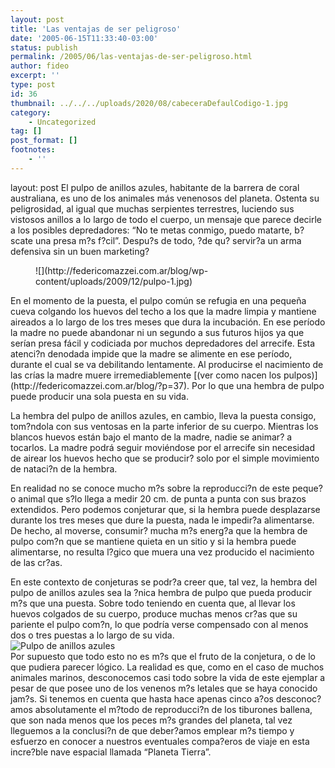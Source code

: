 ```yaml
---
layout: post
title: 'Las ventajas de ser peligroso'
date: '2005-06-15T11:33:40-03:00'
status: publish
permalink: /2005/06/las-ventajas-de-ser-peligroso.html
author: fideo
excerpt: ''
type: post
id: 36
thumbnail: ../../../uploads/2020/08/cabeceraDefaulCodigo-1.jpg
category:
    - Uncategorized
tag: []
post_format: []
footnotes:
    - ''
---
```

layout: post
El pulpo de anillos azules, habitante de la barrera de coral australiana, es uno de los animales más venenosos del planeta. Ostenta su peligrosidad, al igual que muchas serpientes terrestres, luciendo sus vistosos anillos a lo largo de todo el cuerpo, un mensaje que parece decirle a los posibles depredadores: “No te metas conmigo, puedo matarte, b?scate una presa m?s f?cil”. Despu?s de todo, ?de qu? servir?a un arma defensiva sin un buen marketing?

<div class="wp-block-image"><figure class="alignleft size-full">![](http://federicomazzei.com.ar/blog/wp-content/uploads/2009/12/pulpo-1.jpg)</figure></div>  
En el momento de la puesta, el pulpo común se refugia en una pequeña cueva colgando los huevos del techo a los que la madre limpia y mantiene aireados a lo largo de los tres meses que dura la incubación. En ese período la madre no puede abandonar ni un segundo a sus futuros hijos ya que serían presa fácil y codiciada por muchos depredadores del arrecife. Esta atenci?n denodada impide que la madre se alimente en ese período, durante el cual se va debilitando lentamente. Al producirse el nacimiento de las crías la madre muere irremediablemente [(ver como nacen los pulpos)](http://federicomazzei.com.ar/blog/?p=37). Por lo que una hembra de pulpo puede producir una sola puesta en su vida.

La hembra del pulpo de anillos azules, en cambio, lleva la puesta consigo, tom?ndola con sus ventosas en la parte inferior de su cuerpo. Mientras los blancos huevos están bajo el manto de la madre, nadie se animar? a tocarlos. La madre podrá seguir moviéndose por el arrecife sin necesidad de airear los huevos hecho que se producir? solo por el simple movimiento de nataci?n de la hembra.

En realidad no se conoce mucho m?s sobre la reproducci?n de este peque?o animal que s?lo llega a medir 20 cm. de punta a punta con sus brazos extendidos. Pero podemos conjeturar que, si la hembra puede desplazarse durante los tres meses que dure la puesta, nada le impedir?a alimentarse. De hecho, al moverse, consumir? mucha m?s energ?a que la hembra de pulpo com?n que se mantiene quieta en un sitio y si la hembra puede alimentarse, no resulta l?gico que muera una vez producido el nacimiento de las cr?as.

En este contexto de conjeturas se podr?a creer que, tal vez, la hembra del pulpo de anillos azules sea la ?nica hembra de pulpo que pueda producir m?s que una puesta. Sobre todo teniendo en cuenta que, al llevar los huevos colgados de su cuerpo, produce muchas menos cr?as que su pariente el pulpo com?n, lo que podría verse compensado con al menos dos o tres puestas a lo largo de su vida.  
![Pulpo de anillos azules](http://www.federicomazzei.com.ar/images/wordpress/pulpo_de_anillos_azules2.jpg)  
Por supuesto que todo esto no es m?s que el fruto de la conjetura, o de lo que pudiera parecer lógico. La realidad es que, como en el caso de muchos animales marinos, desconocemos casi todo sobre la vida de este ejemplar a pesar de que posee uno de los venenos m?s letales que se haya conocido jam?s. Si tenemos en cuenta que hasta hace apenas cinco a?os desconoc?amos absolutamente el m?todo de reproducci?n de los tiburones ballena, que son nada menos que los peces m?s grandes del planeta, tal vez lleguemos a la conclusi?n de que deber?amos emplear m?s tiempo y esfuerzo en conocer a nuestros eventuales compa?eros de viaje en esta incre?ble nave espacial llamada “Planeta Tierra”.